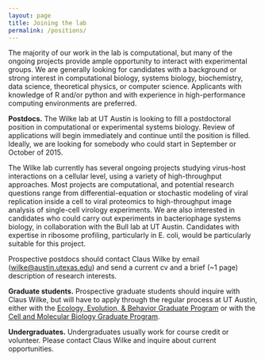 ```yaml
---
layout: page
title: Joining the lab
permalink: /positions/
---
```


The majority of our work in the lab is computational, but many of the ongoing projects provide ample opportunity to interact with experimental groups.  We are generally looking for candidates with a background or strong interest in computational biology, systems biology, biochemistry, data science, theoretical physics, or computer science. Applicants with knowledge of R and/or python and with experience in high-performance computing environments are preferred.


**Postdocs.**
<a id="postdocs"></a>
The Wilke lab at UT Austin is looking to fill a postdoctoral position in computational or experimental systems biology. Review of applications will begin immediately and continue until the position is filled. Ideally, we are looking for somebody who could start in September or October of 2015.

The Wilke lab currently has several ongoing projects studying virus-host interactions on a cellular level, using a variety of high-throughput approaches. Most projects are computational, and potential research questions range from differential-equation or stochastic modeling of viral replication inside a cell to viral proteomics to high-throughput image analysis of single-cell virology experiments. We are also interested in candidates who could carry out experiments in bacteriophage systems biology, in collaboration with the Bull lab at UT Austin. Candidates with expertise in ribosome profiling, particularly in E. coli, would be particularly suitable for this project.

Prospective postdocs should contact Claus Wilke by email (wilke@austin.utexas.edu) and send a current cv and a brief (~1 page) description of research interests. 

**Graduate students.**
Prospective graduate students should inquire with Claus Wilke, but will have to apply through the regular process at UT Austin, either with the [Ecology, Evolution, & Behavior Graduate Program](http://www.biosci.utexas.edu/graduate/eeb/) or with the [Cell and Molecular Biology Graduate Program](https://icmb.utexas.edu/cmb/).

**Undergraduates.**
Undergraduates usually work for course credit or volunteer. Please contact Claus Wilke and inquire about current opportunities.
